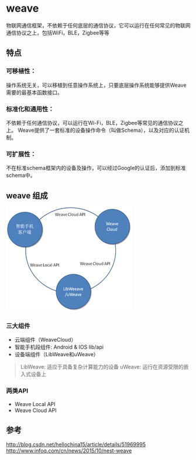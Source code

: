 # weave

物联网通信框架，不依赖于任何底层的通信协议，它可以运行在任何常见的物联网通信协议之上，包括WiFi，BLE，Zigbee等等

## 特点

### 可移植性：

操作系统无关，可以移植到任意操作系统上，只要底层操作系统能够提供Weave需要的最基本函数接口。

### 标准化和通用性： 

不依赖于任何通信协议，可以运行在Wi-Fi，BLE，Zigbee等常见的通信协议之上。
Weave提供了一套标准的设备操作命令（叫做Schema），以及对应的认证机制。

### 可扩展性：

不在标准schema框架内的设备及操作，可以经过Google的认证后，添加到标准schema中。

## weave 组成

![](https://github.com/letheascetic/coder/blob/master/IOT/pic/weave.png "weave-architecture")

### 三大组件

* 云端组件（WeaveCloud）
* 智能手机段组件: Android & IOS lib/api 
* 设备端组件（LibWeave和uWeave）

> LibWeave: 适应于具备复杂计算能力的设备
> uWeave: 运行在资源受限的嵌入式设备上

### 两类API

* Weave Local API
* Weave Cloud API


## 参考
http://blog.csdn.net/hellochina15/article/details/51969995
http://www.infoq.com/cn/news/2015/10/nest-weave
